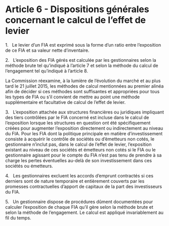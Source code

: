 # Article 6 - Dispositions générales concernant le calcul de l’effet de levier


1.   Le levier d’un FIA est exprimé sous la forme d’un ratio entre l’exposition de ce FIA et sa valeur nette d’inventaire.

2.   L’exposition des FIA gérés est calculée par les gestionnaires selon la méthode brute tel qu’indiqué à l’article 7 et selon la méthode du calcul de l’engagement tel qu’indiqué à l’article 8.

La Commission réexamine, à la lumière de l’évolution du marché et au plus tard le 21 juillet 2015, les méthodes de calcul mentionnées au premier alinéa afin de décider si ces méthodes sont suffisantes et appropriées pour tous les types de FIA ou s’il convient de mettre au point une méthode supplémentaire et facultative de calcul de l’effet de levier.

3.   L’exposition attachée aux structures financières ou juridiques impliquant des tiers contrôlées par le FIA concerné est incluse dans le calcul de l’exposition lorsque les structures en question ont été spécifiquement créées pour augmenter l’exposition directement ou indirectement au niveau du FIA. Pour les FIA dont la politique principale en matière d’investissement consiste à acquérir le contrôle de sociétés ou d’émetteurs non cotés, le gestionnaire n’inclut pas, dans le calcul de l’effet de levier, l’exposition existant au niveau de ces sociétés et émetteurs non cotés si le FIA ou le gestionnaire agissant pour le compte du FIA n’est pas tenu de prendre à sa charge les pertes éventuelles au-delà de son investissement dans ces sociétés ou émetteurs.

4.   Les gestionnaires excluent les accords d’emprunt contractés si ces derniers sont de nature temporaire et entièrement couverts par les promesses contractuelles d’apport de capitaux de la part des investisseurs du FIA.

5.   Un gestionnaire dispose de procédures dûment documentées pour calculer l’exposition de chaque FIA qu’il gère selon la méthode brute et selon la méthode de l’engagement. Le calcul est appliqué invariablement au fil du temps.
